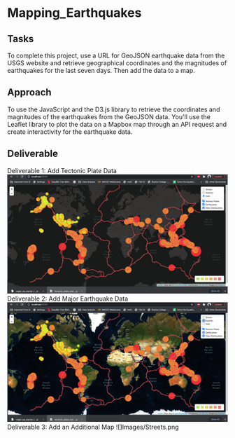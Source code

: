 # Mapping_Earthquakes
## Tasks
To complete this project, use a URL for GeoJSON earthquake data from the USGS website and retrieve geographical coordinates and the magnitudes of earthquakes for the last seven days. Then add the data to a map.
## Approach 
To use the JavaScript and the D3.js library to retrieve the coordinates and magnitudes of the earthquakes from the GeoJSON data. You'll use the Leaflet library to plot the data on a Mapbox map through an API request and create interactivity for the earthquake data.
## Deliverable
Deliverable 1: Add Tectonic Plate Data
![](Images/Dark.png)
Deliverable 2: Add Major Earthquake Data
![](Images/Satellite.png)
Deliverable 3: Add an Additional Map
![]Images/Streets.png
